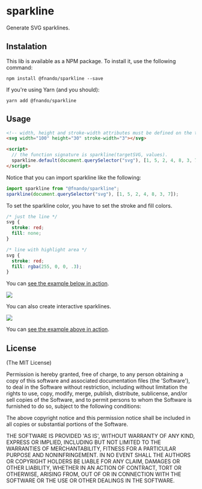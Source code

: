 # sparkline

Generate SVG sparklines.

## Instalation

This lib is available as a NPM package. To install it, use the following command:

```
npm install @fnando/sparkline --save
```

If you're using Yarn (and you should):

```
yarn add @fnando/sparkline
```

## Usage

```html
<!-- width, height and stroke-width attributes must be defined on the target SVG -->
<svg width="100" height="30" stroke-width="3"></svg>

<script>
  // the function signature is sparkline(targetSVG, values).
  sparkline.default(document.querySelector("svg"), [1, 5, 2, 4, 8, 3, 7]);
</script>
```

Notice that you can import sparkline like the following:

```js
import sparkline from "@fnando/sparkline";
sparkline(document.querySelector("svg"), [1, 5, 2, 4, 8, 3, 7]);
```

To set the sparkline color, you have to set the stroke and fill colors.

```css
/* just the line */
svg {
  stroke: red;
  fill: none;
}

/* line with highlight area */
svg {
  stroke: red;
  fill: rgba(255, 0, 0, .3);
}
```

You can [see the example below in action](https://codepen.io/fnando/full/KyZLLV/).

![](https://github.com/fnando/sparkline/blob/master/sparkline.gif?raw=true)

You can also create interactive sparklines.

![](https://github.com/fnando/sparkline/blob/master/sparkline-interactive.gif?raw=true)

You can [see the example above in action](https://codepen.io/fnando/full/GOQLVE).

## License

(The MIT License)

Permission is hereby granted, free of charge, to any person obtaining
a copy of this software and associated documentation files (the
'Software'), to deal in the Software without restriction, including
without limitation the rights to use, copy, modify, merge, publish,
distribute, sublicense, and/or sell copies of the Software, and to
permit persons to whom the Software is furnished to do so, subject to
the following conditions:

The above copyright notice and this permission notice shall be
included in all copies or substantial portions of the Software.

THE SOFTWARE IS PROVIDED 'AS IS', WITHOUT WARRANTY OF ANY KIND,
EXPRESS OR IMPLIED, INCLUDING BUT NOT LIMITED TO THE WARRANTIES OF
MERCHANTABILITY, FITNESS FOR A PARTICULAR PURPOSE AND NONINFRINGEMENT.
IN NO EVENT SHALL THE AUTHORS OR COPYRIGHT HOLDERS BE LIABLE FOR ANY
CLAIM, DAMAGES OR OTHER LIABILITY, WHETHER IN AN ACTION OF CONTRACT,
TORT OR OTHERWISE, ARISING FROM, OUT OF OR IN CONNECTION WITH THE
SOFTWARE OR THE USE OR OTHER DEALINGS IN THE SOFTWARE.
